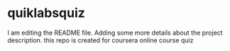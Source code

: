 #  quiklabsquiz
I am editing the README file. Adding some more details about the project description.
this repo is created for coursera online course quiz
